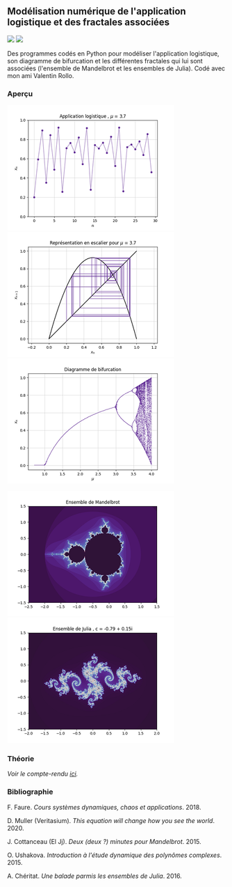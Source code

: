 ## Modélisation numérique de l'application logistique et des fractales associées

![](https://img.shields.io/badge/Language-Python-blue.png) ![](https://img.shields.io/badge/Version-Stable-success.png)

Des programmes codés en Python pour modéliser l'application logistique, son diagramme de bifurcation et les différentes fractales qui lui sont associées (l'ensemble de Mandelbrot et les ensembles de Julia). Codé avec mon ami Valentin Rollo.

### Aperçu

<p float="left">
  <img src="resources/Application.png" />
  <img src="resources/Escaliers.png" />
  <img src="resources/Bifurcation.png" />
</p>
<p float="left">
  <img src="resources/Mandelbrot.png" />
  <img src="resources/Julia.png" />
</p>

### Théorie

*Voir le compte-rendu [ici](https://github.com/nathanzimniak/logistic-map/blob/main/compte-rendu.pdf).*

### Bibliographie

F. Faure. *Cours systèmes dynamiques, chaos et applications*. 2018.

D. Muller (Veritasium). *This equation will change how you see the world*. 2020.

J. Cottanceau (El Jj). *Deux (deux ?) minutes pour Mandelbrot*. 2015.

O. Ushakova. *Introduction à l'étude dynamique des polynômes complexes*. 2015.

A. Chéritat. *Une balade parmis les ensembles de Julia*. 2016.
